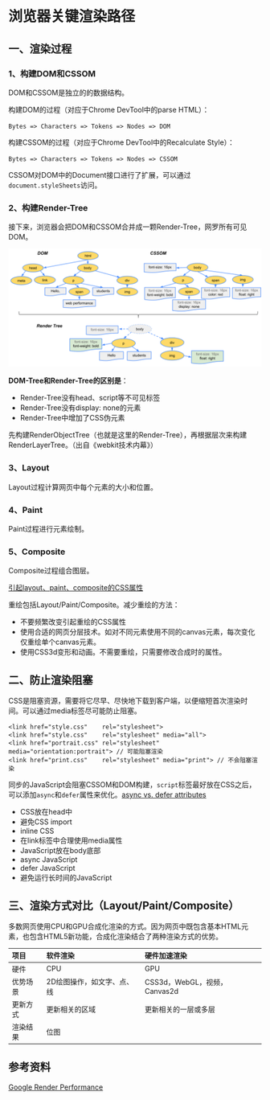 # 浏览器关键渲染路径

## 一、渲染过程

### 1、构建DOM和CSSOM

DOM和CSSOM是独立的的数据结构。

构建DOM的过程（对应于Chrome DevTool中的parse HTML）：

`Bytes => Characters => Tokens => Nodes => DOM`

构建CSSOM的过程（对应于Chrome DevTool中的Recalculate Style）：

`Bytes => Characters => Tokens => Nodes => CSSOM` 

CSSOM对DOM中的Document接口进行了扩展，可以通过`document.styleSheets`访问。

### 2、构建Render-Tree

接下来，浏览器会把DOM和CSSOM合并成一颗Render-Tree，网罗所有可见DOM。

![](/assets/render-tree-construction.png)

**DOM-Tree和Render-Tree的区别是**：

* Render-Tree没有head、script等不可见标签
* Render-Tree没有display: none的元素
* Render-Tree中增加了CSS伪元素

先构建RenderObjectTree（也就是这里的Render-Tree），再根据层次来构建RenderLayerTree。（出自《webkit技术内幕》）

### 3、Layout

Layout过程计算网页中每个元素的大小和位置。

### 4、Paint

Paint过程进行元素绘制。

### 5、Composite

Composite过程组合图层。

[引起layout、paint、composite的CSS属性](https://csstriggers.com/)

重绘包括Layout/Paint/Composite。减少重绘的方法：

* 不要频繁改变引起重绘的CSS属性
* 使用合适的网页分层技术。如对不同元素使用不同的canvas元素，每次变化仅重绘单个canvas元素。
* 使用CSS3d变形和动画。不需要重绘，只需要修改合成时的属性。

## 二、防止渲染阻塞

CSS是阻塞资源，需要将它尽早、尽快地下载到客户端，以便缩短首次渲染时间。可以通过media标签尽可能防止阻塞。

    <link href="style.css"    rel="stylesheet">
    <link href="style.css"    rel="stylesheet" media="all">
    <link href="portrait.css" rel="stylesheet" media="orientation:portrait"> // 可能阻塞渲染
    <link href="print.css"    rel="stylesheet" media="print"> // 不会阻塞渲染
    
同步的JavaScript会阻塞CSSOM和DOM构建，`script`标签最好放在CSS之后，可以添加`async`和`defer`属性来优化。[async vs. defer attributes](https://www.growingwiththeweb.com/2014/02/async-vs-defer-attributes.html)

* CSS放在head中
* 避免CSS import
* inline CSS
* 在link标签中合理使用media属性
* JavaScript放在body底部
* async JavaScript
* defer JavaScript
* 避免运行长时间的JavaScript

## 三、渲染方式对比（Layout/Paint/Composite）

多数网页使用CPU和GPU合成化渲染的方式。因为网页中既包含基本HTML元素，也包含HTML5新功能，合成化渲染结合了两种渲染方式的优势。

| **项目** | **软件渲染** | **硬件加速渲染** |
| :--- | :--- | :--- |
| 硬件 | CPU | GPU |
| 优势场景 | 2D绘图操作，如文字、点、线 | CSS3d，WebGL，视频，Canvas2d |
| 更新方式 | 更新相关的区域 | 更新相关的一层或多层 |
| 渲染结果 | 位图 | |

## 参考资料

[Google Render Performance](https://developers.google.com/web/fundamentals/performance/rendering/)